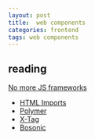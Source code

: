 ```yaml
---
layout: post
title:  web components
categories: frontend
tags: web components
---
```


## reading

[No more JS frameworks](http://bitworking.org/news/2014/05/zero_framework_manifesto)

<ul>
  <li><a href="http://www.html5rocks.com/en/tutorials/webcomponents/imports/">HTML Imports</a></li>
  <li><a href="http://www.polymer-project.org/">Polymer</a></li>
  <li><a href="http://www.x-tags.org/">X-Tag</a></li>
  <li><a href="http://bosonic.github.io/">Bosonic</a></li>
</ul>